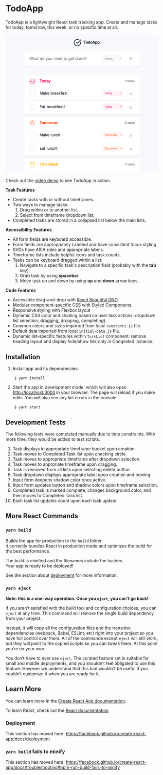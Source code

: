 # TodoApp

TodoApp is a lightweight React task tracking app. Create and manage tasks for today, tomorrow, this week, or no specific time at all. 

<img src="/public/images/todo-app-screenshot.png" alt="TodoApp screenshot" />

Check out the [video demo](https://www.loom.com/share/9291c82273204af59ea08774bb053881) to see TodoApp in action.


**Task Features**
- Create tasks with or without timeframes.
- Two ways to manage tasks:
  1. Drag within or to another list.
  2. Select from timeframe dropdown list.
- Completed tasks are stored in a collapsed list below the main lists.

**Accessibility Features**
- All form fields are keyboard accessible.
- Form fields are appropriately l.abeled and have consistent focus styling
- SVGs have ARIA roles and appropriate labels.
- Timeframe lists include helpful icons and task counts.
- Tasks can be keyboard dragged within a list:
  1. Navigate to a specific task's description field (probably with the <strong>tab</strong> key).
  2. Grab task by using <strong>spacebar</strong>.
  3. Move task up and down by using <strong>up</strong> and <strong>down</strong> arrow keys.

**Code Features**
- Accessible drag-and-drop with [React Beautiful DND](https://github.com/atlassian/react-beautiful-dnd).
- Modular component-specific CSS with [Styled Components](https://styled-components.com/).
- Responsive styling with Flexbox layout
- Dynamic CSS color and shading based on user task actions: dropdown list selection, dragging, dropping, completing).
- Common colors and sizes imported from local `constants.js` file.
- Default data imported from local `initial-data.js` file.
- Dynamic list-specific features within `TaskList` component: remove heading layout and display hide/show link only in Completed instance.

## Installation
1. Install app and its dependencies.
```
    $ yarn install 
```
2. Start the app in development mode, which will also open [http://localhost:3000](http://localhost:3000) in your browser. The page will reload if you make edits. You will also see any lint errors in the console.
```
    $ yarn start 
```

## Development Tests
The following tests were completed manually due to time constraints. With more time, they would be added to test scripts.

1. Task displays in appropriate timeframe bucket upon creation.
2. Task moves to Completed Task list upon checking circle.
3. Task moves to appropriate timeframe after dropdown selection.
4. Task moves to apprpriate timeframe upon dragging.
4. Task is removed from all lists upon selecting delete button.
5. Task dropdown displays appropriate label upon creation and moving. 
6. Input form deepens shadow color once active.
7. Input form updates button and shadow colors upon timeframe selection.
8. Completed task is marked complete, changes background color, and then moves to Completed Task list.
9. Each task list updates count upon each task update.

## More React Commands

### `yarn build`

Builds the app for production to the `build` folder.<br />
It correctly bundles React in production mode and optimizes the build for the best performance.

The build is minified and the filenames include the hashes.<br />
Your app is ready to be deployed!

See the section about [deployment](https://facebook.github.io/create-react-app/docs/deployment) for more information.

### `yarn eject`

**Note: this is a one-way operation. Once you `eject`, you can’t go back!**

If you aren’t satisfied with the build tool and configuration choices, you can `eject` at any time. This command will remove the single build dependency from your project.

Instead, it will copy all the configuration files and the transitive dependencies (webpack, Babel, ESLint, etc) right into your project so you have full control over them. All of the commands except `eject` will still work, but they will point to the copied scripts so you can tweak them. At this point you’re on your own.

You don’t have to ever use `eject`. The curated feature set is suitable for small and middle deployments, and you shouldn’t feel obligated to use this feature. However we understand that this tool wouldn’t be useful if you couldn’t customize it when you are ready for it.

## Learn More

You can learn more in the [Create React App documentation](https://facebook.github.io/create-react-app/docs/getting-started).

To learn React, check out the [React documentation](https://reactjs.org/).

### Deployment

This section has moved here: https://facebook.github.io/create-react-app/docs/deployment

### `yarn build` fails to minify

This section has moved here: https://facebook.github.io/create-react-app/docs/troubleshooting#npm-run-build-fails-to-minify
